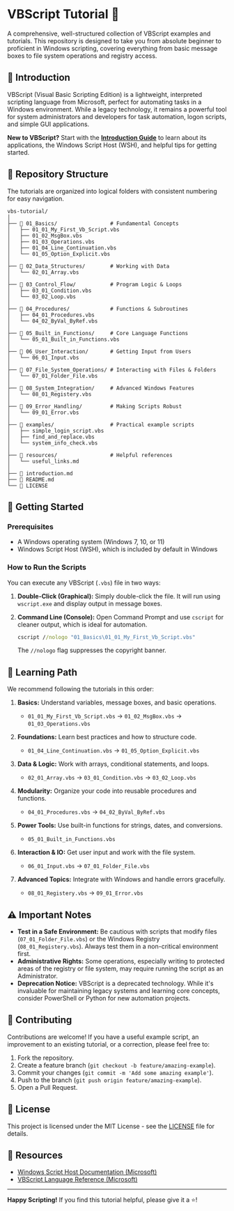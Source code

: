 # VBScript Tutorial 📜

A comprehensive, well-structured collection of VBScript examples and tutorials. This repository is designed to take you from absolute beginner to proficient in Windows scripting, covering everything from basic message boxes to file system operations and registry access.

## 📖 Introduction

VBScript (Visual Basic Scripting Edition) is a lightweight, interpreted scripting language from Microsoft, perfect for automating tasks in a Windows environment. While a legacy technology, it remains a powerful tool for system administrators and developers for task automation, logon scripts, and simple GUI applications.

**New to VBScript?** Start with the **[Introduction Guide](./introduction.md)** to learn about its applications, the Windows Script Host (WSH), and helpful tips for getting started.

## 📁 Repository Structure

The tutorials are organized into logical folders with consistent numbering for easy navigation.

```text
vbs-tutorial/
│
├── 📂 01_Basics/                 # Fundamental Concepts
│   ├── 01_01_My_First_Vb_Script.vbs
│   ├── 01_02_MsgBox.vbs
│   ├── 01_03_Operations.vbs
│   ├── 01_04_Line_Continuation.vbs
│   └── 01_05_Option_Explicit.vbs
│
├── 📂 02_Data_Structures/        # Working with Data
│   └── 02_01_Array.vbs
│
├── 📂 03_Control_Flow/           # Program Logic & Loops
│   ├── 03_01_Condition.vbs
│   └── 03_02_Loop.vbs
│
├── 📂 04_Procedures/             # Functions & Subroutines
│   ├── 04_01_Procedures.vbs
│   └── 04_02_ByVal_ByRef.vbs
│
├── 📂 05_Built_in_Functions/     # Core Language Functions
│   └── 05_01_Built_in_Functions.vbs
│
├── 📂 06_User_Interaction/       # Getting Input from Users
│   └── 06_01_Input.vbs
│
├── 📂 07_File_System_Operations/ # Interacting with Files & Folders
│   └── 07_01_Folder_File.vbs
│
├── 📂 08_System_Integration/     # Advanced Windows Features
│   └── 08_01_Registery.vbs
│
├── 📂 09_Error_Handling/         # Making Scripts Robust
│   └── 09_01_Error.vbs
│
├── 📂 examples/                  # Practical example scripts
│   ├── simple_login_script.vbs
│   ├── find_and_replace.vbs
│   └── system_info_check.vbs
│
├── 📂 resources/                 # Helpful references
│   └── useful_links.md
│
├── 📄 introduction.md
├── 📄 README.md
└── 📄 LICENSE
```

## 🚀 Getting Started

### Prerequisites

- A Windows operating system (Windows 7, 10, or 11)
- Windows Script Host (WSH), which is included by default in Windows

### How to Run the Scripts

You can execute any VBScript (`.vbs`) file in two ways:

1. **Double-Click (Graphical):**
   Simply double-click the file. It will run using `wscript.exe` and display output in message boxes.

2. **Command Line (Console):**
   Open Command Prompt and use `cscript` for cleaner output, which is ideal for automation.

   ```cmd
   cscript //nologo "01_Basics\01_01_My_First_Vb_Script.vbs"
   ```

   The `//nologo` flag suppresses the copyright banner.

## 🧭 Learning Path

We recommend following the tutorials in this order:

1. **Basics:** Understand variables, message boxes, and basic operations.
   - `01_01_My_First_Vb_Script.vbs` → `01_02_MsgBox.vbs` → `01_03_Operations.vbs`

2. **Foundations:** Learn best practices and how to structure code.
   - `01_04_Line_Continuation.vbs` → `01_05_Option_Explicit.vbs`

3. **Data & Logic:** Work with arrays, conditional statements, and loops.
   - `02_01_Array.vbs` → `03_01_Condition.vbs` → `03_02_Loop.vbs`

4. **Modularity:** Organize your code into reusable procedures and functions.
   - `04_01_Procedures.vbs` → `04_02_ByVal_ByRef.vbs`

5. **Power Tools:** Use built-in functions for strings, dates, and conversions.
   - `05_01_Built_in_Functions.vbs`

6. **Interaction & IO:** Get user input and work with the file system.
   - `06_01_Input.vbs` → `07_01_Folder_File.vbs`

7. **Advanced Topics:** Integrate with Windows and handle errors gracefully.
   - `08_01_Registery.vbs` → `09_01_Error.vbs`

## ⚠️ Important Notes

- **Test in a Safe Environment:** Be cautious with scripts that modify files (`07_01_Folder_File.vbs`) or the Windows Registry (`08_01_Registery.vbs`). Always test them in a non-critical environment first.
- **Administrative Rights:** Some operations, especially writing to protected areas of the registry or file system, may require running the script as an Administrator.
- **Deprecation Notice:** VBScript is a deprecated technology. While it's invaluable for maintaining legacy systems and learning core concepts, consider PowerShell or Python for new automation projects.

## 🤝 Contributing

Contributions are welcome! If you have a useful example script, an improvement to an existing tutorial, or a correction, please feel free to:

1. Fork the repository.
2. Create a feature branch (`git checkout -b feature/amazing-example`).
3. Commit your changes (`git commit -m 'Add some amazing example'`).
4. Push to the branch (`git push origin feature/amazing-example`).
5. Open a Pull Request.

## 📜 License

This project is licensed under the MIT License - see the [LICENSE](LICENSE) file for details.

## 🔗 Resources

- [Windows Script Host Documentation (Microsoft)](https://docs.microsoft.com/en-us/previous-versions/windows/internet-explorer/ie-developer/scripting-articles/d1et7k7c(v=vs.84))
- [VBScript Language Reference (Microsoft)](https://docs.microsoft.com/en-us/previous-versions/windows/internet-explorer/ie-developer/scripting-articles/d1wf56tt(v=vs.84))

---

**Happy Scripting!** If you find this tutorial helpful, please give it a ⭐!
